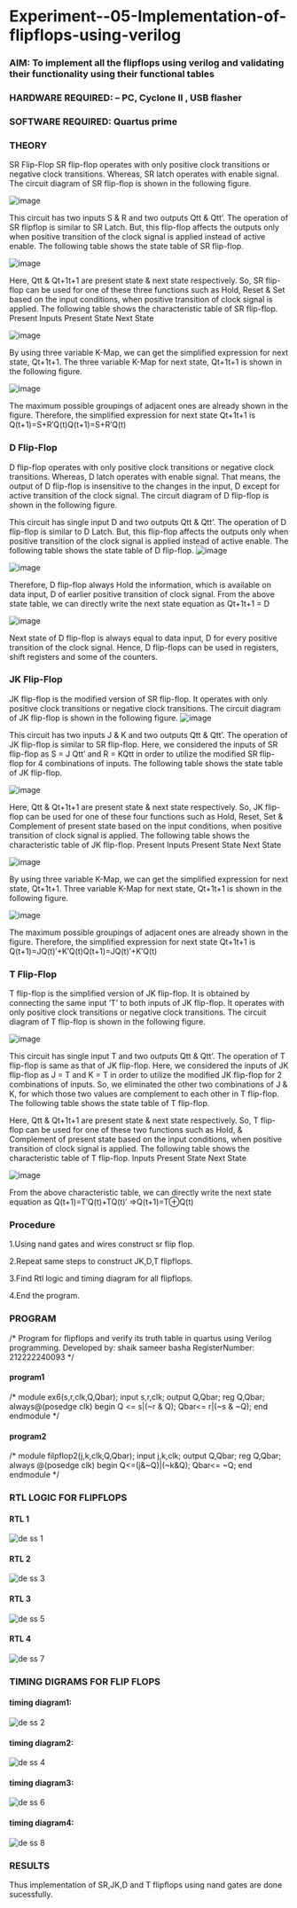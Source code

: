 # Experiment--05-Implementation-of-flipflops-using-verilog
### AIM: To implement all the flipflops using verilog and validating their functionality using their functional tables
### HARDWARE REQUIRED:  – PC, Cyclone II , USB flasher
### SOFTWARE REQUIRED:   Quartus prime
### THEORY 
SR Flip-Flop
SR flip-flop operates with only positive clock transitions or negative clock transitions. Whereas, SR latch operates with enable signal. The circuit diagram of SR flip-flop is shown in the following figure.

![image](https://user-images.githubusercontent.com/36288975/167910294-bb550548-b1dc-4cba-9044-31d9037d476b.png)

 
This circuit has two inputs S & R and two outputs Qtt & Qtt’. The operation of SR flipflop is similar to SR Latch. But, this flip-flop affects the outputs only when positive transition of the clock signal is applied instead of active enable.
The following table shows the state table of SR flip-flop.


![image](https://user-images.githubusercontent.com/36288975/167910648-ced88e69-869c-42e2-9718-a285a3902446.png)


Here, Qtt & Qt+1t+1 are present state & next state respectively. So, SR flip-flop can be used for one of these three functions such as Hold, Reset & Set based on the input conditions, when positive transition of clock signal is applied. The following table shows the characteristic table of SR flip-flop.
Present Inputs	Present State	Next State


![image](https://user-images.githubusercontent.com/36288975/167908180-5fc9d589-1cb5-41f5-b2c8-927e04f5f387.png)

By using three variable K-Map, we can get the simplified expression for next state, Qt+1t+1. The three variable K-Map for next state, Qt+1t+1 is shown in the following figure.

![image](https://user-images.githubusercontent.com/36288975/167908214-25b30a54-db20-4bcb-9385-5f93a1982a09.png)

 
The maximum possible groupings of adjacent ones are already shown in the figure. Therefore, the simplified expression for next state Qt+1t+1 is
Q(t+1)=S+R′Q(t)Q(t+1)=S+R′Q(t)


### D Flip-Flop
D flip-flop operates with only positive clock transitions or negative clock transitions. Whereas, D latch operates with enable signal. That means, the output of D flip-flop is insensitive to the changes in the input, D except for active transition of the clock signal. The circuit diagram of D flip-flop is shown in the following figure.
 
This circuit has single input D and two outputs Qtt & Qtt’. The operation of D flip-flop is similar to D Latch. But, this flip-flop affects the outputs only when positive transition of the clock signal is applied instead of active enable.
The following table shows the state table of D flip-flop.
![image](https://user-images.githubusercontent.com/36288975/167908342-e03f0cbb-5958-43bb-b74a-5e3ec2341675.png)

![image](https://user-images.githubusercontent.com/36288975/167910325-aeef0739-0a54-40e2-bebd-6f5fa0cad10e.png)



Therefore, D flip-flop always Hold the information, which is available on data input, D of earlier positive transition of clock signal. From the above state table, we can directly write the next state equation as
Qt+1t+1 = D



![image](https://user-images.githubusercontent.com/36288975/167908850-d39d07ba-7f9d-490a-b9f2-274e189fd047.png)

Next state of D flip-flop is always equal to data input, D for every positive transition of the clock signal. Hence, D flip-flops can be used in registers, shift registers and some of the counters.


### JK Flip-Flop
JK flip-flop is the modified version of SR flip-flop. It operates with only positive clock transitions or negative clock transitions. The circuit diagram of JK flip-flop is shown in the following figure.
![image](https://user-images.githubusercontent.com/36288975/167910378-d2d984a7-2815-4d17-8c41-ee4bdf59ec24.png) 

 
This circuit has two inputs J & K and two outputs Qtt & Qtt’. The operation of JK flip-flop is similar to SR flip-flop. Here, we considered the inputs of SR flip-flop as S = J Qtt’ and R = KQtt in order to utilize the modified SR flip-flop for 4 combinations of inputs.
The following table shows the state table of JK flip-flop.


![image](https://user-images.githubusercontent.com/36288975/167908575-59c35afb-50d3-46a2-888c-47478a3179d5.png)

Here, Qtt & Qt+1t+1 are present state & next state respectively. So, JK flip-flop can be used for one of these four functions such as Hold, Reset, Set & Complement of present state based on the input conditions, when positive transition of clock signal is applied. The following table shows the characteristic table of JK flip-flop.
Present Inputs	Present State	Next State

![image](https://user-images.githubusercontent.com/36288975/167908664-c854ffe9-0bd3-44c2-bfa6-e53928181c69.png)


By using three variable K-Map, we can get the simplified expression for next state, Qt+1t+1. Three variable K-Map for next state, Qt+1t+1 is shown in the following figure.
 
 
 ![image](https://user-images.githubusercontent.com/36288975/167908688-fa93c3e9-8323-4864-947d-c11d163d5a90.png)

The maximum possible groupings of adjacent ones are already shown in the figure. Therefore, the simplified expression for next state Qt+1t+1 is
Q(t+1)=JQ(t)′+K′Q(t)Q(t+1)=JQ(t)′+K′Q(t)



### T Flip-Flop
T flip-flop is the simplified version of JK flip-flop. It is obtained by connecting the same input ‘T’ to both inputs of JK flip-flop. It operates with only positive clock transitions or negative clock transitions. The circuit diagram of T flip-flop is shown in the following figure.

![image](https://user-images.githubusercontent.com/36288975/167911534-5f3c445d-bc68-46e2-9a9c-7efce5febc60.png)



This circuit has single input T and two outputs Qtt & Qtt’. The operation of T flip-flop is same as that of JK flip-flop. Here, we considered the inputs of JK flip-flop as J = T and K = T in order to utilize the modified JK flip-flop for 2 combinations of inputs. So, we eliminated the other two combinations of J & K, for which those two values are complement to each other in T flip-flop.
The following table shows the state table of T flip-flop.



Here, Qtt & Qt+1t+1 are present state & next state respectively. So, T flip-flop can be used for one of these two functions such as Hold, & Complement of present state based on the input conditions, when positive transition of clock signal is applied. The following table shows the characteristic table of T flip-flop.
Inputs	Present State	Next State


![image](https://user-images.githubusercontent.com/36288975/167909015-53aa9450-3f28-4202-887a-79d88228f8a0.png)

From the above characteristic table, we can directly write the next state equation as
Q(t+1)=T′Q(t)+TQ(t)′
⇒Q(t+1)=T⊕Q(t)

### Procedure
1.Using nand gates and wires construct sr flip flop.

2.Repeat same steps to construct JK,D,T flipflops.

3.Find Rtl logic and timing diagram for all flipflops.

4.End the program.
### PROGRAM 
/*
Program for flipflops  and verify its truth table in quartus using Verilog programming.
Developed by: shaik sameer basha
RegisterNumber:  212222240093
*/
#### program1
/*
module ex6(s,r,clk,Q,Qbar);
input s,r,clk;
output Q,Qbar;
reg Q,Qbar;
always@(posedge clk)
begin
	Q <= s|(~r & Q);
	Qbar<= r|(~s & ~Q);
end
endmodule
*/
#### program2
/*
module filpflop2(j,k,clk,Q,Qbar);
input j,k,clk;
output Q,Qbar;
reg Q,Qbar;
always @(posedge clk)
begin
	Q<=(j&~Q)|(~k&Q);
	Qbar<= ~Q;
end
endmodule
*/

### RTL LOGIC FOR FLIPFLOPS 
#### RTL 1
![de ss 1](https://github.com/shaikSameerbasha5404/Experiment--05-Implementation-of-flipflops-using-verilog/assets/118707756/b6b12de8-880d-44db-a232-a91adcf15040)
#### RTL 2
![de ss 3](https://github.com/shaikSameerbasha5404/Experiment--05-Implementation-of-flipflops-using-verilog/assets/118707756/a5decab2-25ea-4068-bb64-a1fb71b4564e)
#### RTL 3
![de ss 5](https://github.com/shaikSameerbasha5404/Experiment--05-Implementation-of-flipflops-using-verilog/assets/118707756/d4b9898b-de8e-4e12-8b56-02915017ca39)
#### RTL 4
![de ss 7](https://github.com/shaikSameerbasha5404/Experiment--05-Implementation-of-flipflops-using-verilog/assets/118707756/627aad10-02ab-478c-80bf-c2bf25a09b85)
### TIMING DIGRAMS FOR FLIP FLOPS 
#### timing diagram1:
![de ss 2](https://github.com/shaikSameerbasha5404/Experiment--05-Implementation-of-flipflops-using-verilog/assets/118707756/66786bcd-993e-406f-88ee-e11dfb7bd21e)
#### timing diagram2:
![de ss 4](https://github.com/shaikSameerbasha5404/Experiment--05-Implementation-of-flipflops-using-verilog/assets/118707756/6c48797c-1565-42e3-8092-d3ebf346617b)
#### timing diagram3:
![de ss 6](https://github.com/shaikSameerbasha5404/Experiment--05-Implementation-of-flipflops-using-verilog/assets/118707756/9985f5b5-8f11-487b-9614-ea53ad7d2e8e)
#### timing diagram4:
![de ss 8](https://github.com/shaikSameerbasha5404/Experiment--05-Implementation-of-flipflops-using-verilog/assets/118707756/6fef2dc3-f809-4d0b-a146-06a6c62edb74)
### RESULTS 
Thus implementation of SR,JK,D and T flipflops using nand gates are done sucessfully.
